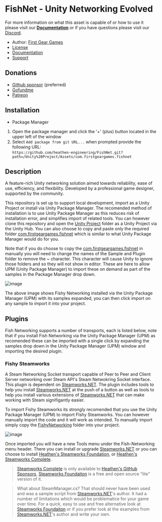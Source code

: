 # FishNet - Unity Networking Evolved

For more information on what this asset is capable of or how to use it please visit our **[Documentation](https://fish-networking.gitbook.io/docs)** or if you have questions please visit our [Discord](https://discord.gg/NqzSEqR).

* Author: [First Gear Games](https://github.com/sponsors/FirstGearGames)
* [License](https://github.com/heathen-engineering/FishNet/blob/main/Unity%20Project/Assets/com.firstgeargames.fishnet/LICENSE.txt)
* [Documentation](https://fish-networking.gitbook.io/docs)
* [Support](https://discord.gg/NqzSEqR)

## Donations
* [Github sponsor](https://github.com/sponsors/FirstGearGames) (preferred)
* [Gofundme](https://www.gofundme.com/f/fishnet)
* [Patreon](https://www.patreon.com/firstgeargames)
  
## Installation
* Package Manager
1) Open the package manager and click the '+' (plus) button located in the upper left of the window
2) Select `Add package from git URL...` when prompted provide the following URL:  
`https://github.com/heathen-engineering/FishNet.git?path=/Unity%20Project/Assets/com.firstgeargames.fishnet`  

## Description
A feature-rich Unity networking solution aimed towards reliability, ease of use, efficiency, and flexibility. Developed by a professional game designer, supported by the community.

This repository is set up to support local development, import as a Unity Project or install via Unity Package Manager. The recomended method of installation is to use Unity Package Manager as this reduces risk of installation error, and simplifies import of related tools. You can however clone this repository and open the [Unity Project](https://github.com/heathen-engineering/FishNet/tree/main/Unity%20Project) folder as a Unity Project via the Unity Hub. You can also choose to copy and paste only the required folder [com.firstgeargames.fishnet](https://github.com/heathen-engineering/FishNet/tree/main/Unity%20Project/Assets/com.firstgeargames.fishnet) which is similar to what Unity Package Manager would do for you.

Note that if you do choose to copy the [com.firstgeargames.fishnet](https://github.com/heathen-engineering/FishNet/tree/main/Unity%20Project/Assets/com.firstgeargames.fishnet) in manually you will need to change the names of the Sample and Plugin folder to remove the ~ character. This character will cause Unity to ignore those folders and so they will not show in editor. These are here to allow UPM (Unity Package Manager) to import these on demand as part of the samples in the Package Manager drop down.

![image](https://user-images.githubusercontent.com/31243736/172846105-8398053a-0b1c-4224-ad26-ec612e74b1a7.png)

The above image shows Fishy Networking installed via the Unity Package Manager (UPM) with its samples expanded, you can then click import on any sample to import it into your project.

## Plugins
Fish Networking supports a number of transports, each is listed below, note that if you install Fish Networking via the Unity Package Manager (UPM) as recomended these can be imported with a single click by expanding the samples drop down in the Unity Package Manager (UPM) window and importing the desired plugin.
### Fishy Steamworks
A Steam Networking Socket transport capable of Peer to Peer and Client Server networking over Steam API's Steam Netwokring Socket interface. This plugin is dependent on [Steamworks.NET](https://github.com/rlabrecque/Steamworks.NET). The plugin includes tools to help you install [Steamworks.NET](https://github.com/rlabrecque/Steamworks.NET) at the push of a button as well as tools to help you install various extensions of [Steamworks.NET](https://github.com/rlabrecque/Steamworks.NET) that can make working with Steam signifigantly easier.

To import Fishy Steamworks its strongly recomended that you use the Unity Package Manager (UPM) to import FIshy Steamworks. You can however manually import the code and it will work as intended. To manually import simply copy the [FishyNetworking](https://github.com/heathen-engineering/FishNet/tree/main/Unity%20Project/Assets/Plugins/FishySteamworks) folder into your project.

![image](https://user-images.githubusercontent.com/31243736/172847500-0afd0fa8-8141-40d3-a824-b3dd6bff7858.png)

Once imported you will have a new Tools menu under the Fish-Networking menu header. There you can install or upgrade [Steamworks.NET](https://github.com/rlabrecque/Steamworks.NET) or you can choose to install [Heathen's Steamworks Foundation](https://github.com/heathen-engineering/SteamworksFoundation), or [Heathen's Steamworks Complete](https://www.heathen.group/steamworks). 
> [Steamworks Complete](https://www.heathen.group/steamworks) is only available to [Heathen's GitHub Sponsors](https://github.com/sponsors/heathen-engineering), [Steamworks Foundaiton](https://github.com/heathen-engineering/SteamworksFoundation) is a free and open source "lite" version of it. 

> What about SteamManager.cs?
> That should never have been used and was a sample script from [Steamworks.NET](https://github.com/rlabrecque/Steamworks.NET)'s author. It had a number of limitations which would be problematice for your game over time. For a quick, easy to use and free alternative look at [Steamworks Foundaiton](https://github.com/heathen-engineering/SteamworksFoundation) or if you prefer look at the examples from [Steamworks.NET](https://github.com/rlabrecque/Steamworks.NET)'s author and write your own.

